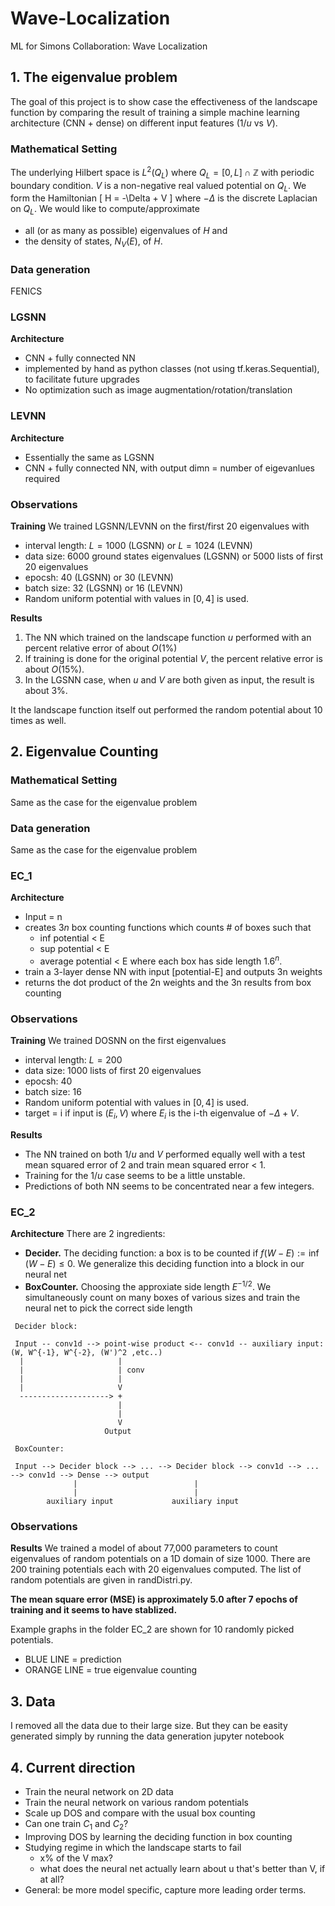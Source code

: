 # Wave-Localization
ML for Simons Collaboration: Wave Localization

## 1. The eigenvalue problem
The goal of this project is to show case the effectiveness of the landscape function by comparing the result of training a simple machine learning architecture (CNN + dense) on different input features ($1/u$ vs $V$).

### Mathematical Setting
The underlying Hilbert space is $L^2(Q_L)$ where $Q_L = [0, L] \cap \mathbb{Z}$ with periodic boundary condition. $V$ is a non-negative real valued potential on $Q_L$. We form the Hamiltonian
\[
	H = -\Delta + V
\]
where $-\Delta$ is the discrete Laplacian on $Q_L$. We would like to compute/approximate
- all (or as many as possible) eigenvalues of $H$ and
- the density of states, $N_V(E)$, of $H$.

### Data generation
FENICS

### LGSNN
<b>Architecture</b>
- CNN + fully connected NN
- implemented by hand as python classes (not using tf.keras.Sequential), to facilitate future upgrades
- No optimization such as image augmentation/rotation/translation

### LEVNN
<b>Architecture</b>
- Essentially the same as LGSNN
- CNN + fully connected NN, with output dimn = number of eigevanlues required


### Observations
<b>Training</b>
We trained LGSNN/LEVNN on the first/first 20 eigenvalues with 
- interval length: $L= 1000$ (LGSNN) or $L=1024$ (LEVNN)
- data size: 6000 ground states eigenvalues (LGSNN) or 5000 lists of first 20 eigenvalues
- epocsh: 40 (LGSNN) or 30 (LEVNN)
- batch size: 32 (LGSNN) or 16 (LEVNN)
- Random uniform potential with values in $[0,4]$ is used.

<b>Results</b>
1. The NN which trained on the landscape function $u$ performed with an percent relative error of about $O(1\%)$
2. If training is done for the original potential $V$, the percent relative error is about $O(15 \%)$.
3. In the LGSNN case, when $u$ and $V$ are both given as input, the result is about 3%.

It the landscape function itself out performed the random potential about 10 times as well. 


## 2. Eigenvalue Counting
### Mathematical Setting
Same as the case for the eigenvalue problem

### Data generation
Same as the case for the eigenvalue problem

### EC_1
<b>Architecture</b>
- Input = n
- creates $3n$ box counting functions which counts # of boxes such that
	- inf potential < E
	- sup potential < E
	- average potential < E
where each box has side length $1.6^n$.
- train a 3-layer dense NN with input [potential-E] and outputs 3n weights
- returns the dot product of the 2n weights and the 3n results from box counting


### Observations
<b>Training</b>
We trained DOSNN on the first eigenvalues
- interval length: $L=200$
- data size: 1000 lists of first 20 eigenvalues
- epocsh: 40 
- batch size: 16
- Random uniform potential with values in $[0,4]$ is used.
- target = i if input is $(E_i, V)$ where $E_i$ is the i-th eigenvalue of $-\Delta+V$.

<b>Results</b>
- The NN trained on both $1/u$ and $V$ performed equally well with a test mean squared error of 2 and train mean squared error < 1. 
- Training for the $1/u$ case seems to be a little unstable.
- Predictions of both NN seems to be concentrated near a few integers.

### EC_2
<b>Architecture</b>
There are 2 ingredients:
- <b>Decider.</b> The deciding function: a box is to be counted if $f(W-E) :=\inf (W - E) \leq 0$. We generalize this deciding function into a block in our neural net
- <b>BoxCounter.</b> Choosing the approxiate side length $E^{-1/2}$. We simultaneously count on many boxes of various sizes and train the neural net to pick the correct side length

```
 Decider block:

 Input -- conv1d --> point-wise product <-- conv1d -- auxiliary input: (W, W^{-1}, W^{-2}, (W')^2 ,etc..)
  |                     |
  |                     | conv
  |                     | 
  |                     V
  --------------------> +
                        |
                        |
                        V  
                     Output
		     
 BoxCounter:

 Input --> Decider block --> ... --> Decider block --> conv1d --> ... --> conv1d --> Dense --> output
              |                          |
              |                          |
        auxiliary input             auxiliary input
```

### Observations
<b>Results</b>
We trained a model of about 77,000 parameters to count eigenvalues of random potentials on a 1D domain of size 1000. There are 200 training potentials each with 20 eigenvalues computed. The list of random potentials are given in randDistri.py.

<b>The mean square error (MSE) is approximately 5.0 after 7 epochs of training and it seems to have stablized.</b>

Example graphs in the folder EC_2 are shown for 10 randomly picked potentials.
- BLUE LINE = prediction
- ORANGE LINE = true eigenvalue counting

## 3. Data
I removed all the data due to their large size. But they can be easity generated simply by running the data generation jupyter notebook


## 4. Current direction
- Train the neural network on 2D data
- Train the neural network on various random potentials
- Scale up DOS and compare with the usual box counting
- Can one train $C_1$ and $C_2$?
- Improving DOS by learning the deciding function in box counting
- Studying regime in which the landscape starts to fail
	- x% of the V max?
	- what does the neural net actually learn about u that's better than V, if at all?
- General: be more model specific, capture more leading order terms.



